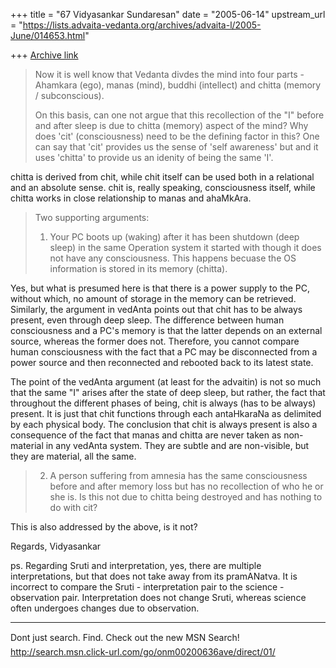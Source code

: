 +++
title = "67 Vidyasankar Sundaresan"
date = "2005-06-14"
upstream_url = "https://lists.advaita-vedanta.org/archives/advaita-l/2005-June/014653.html"

+++
[Archive link](https://lists.advaita-vedanta.org/archives/advaita-l/2005-June/014653.html)


>Now it is well know that Vedanta divdes the mind into four parts - Ahamkara
>(ego), manas (mind), buddhi (intellect) and chitta (memory / subconscious).
>
>On this basis, can one not argue that this recollection of the "I" before
>and after sleep is due to chitta (memory) aspect of the mind? Why does 
>'cit'
>(consciousness) need to be the defining factor in this? One can say that
>'cit' provides us the sense of 'self awareness' but and it uses 'chitta' to
>provide us an idenity of being the same 'I'.

chitta is derived from chit, while chit itself can be used both in a 
relational and an absolute sense. chit is, really speaking, consciousness 
itself, while chitta works in close relationship to manas and ahaMkAra.

>Two supporting arguments:
>1. Your PC boots up (waking) after it has been shutdown (deep sleep) in the
>same Operation system it started with though it does not have any
>consciousness. This happens becuase the OS information is stored in its
>memory (chitta).

Yes, but what is presumed here is that there is a power supply to the PC, 
without which, no amount of storage in the memory can be retrieved. 
Similarly, the argument in vedAnta points out that chit has to be always 
present, even through deep sleep. The difference between human consciousness 
and a PC's memory is that the latter depends on an external source, whereas 
the former does not. Therefore, you cannot compare human consciousness with 
the fact that a PC may be disconnected from a power source and then 
reconnected and rebooted back to its latest state.

The point of the vedAnta argument (at least for the advaitin) is not so much 
that the same "I" arises after the state of deep sleep, but rather, the fact 
that throughout the different phases of being, chit is always (has to be 
always) present. It is just that chit functions through each antaHkaraNa as 
delimited by each physical body. The conclusion that chit is always present 
is also a consequence of the fact that manas and chitta are never taken as 
non-material in any vedAnta system. They are subtle and are non-visible, but 
they are material, all the same.

>2. A person suffering from amnesia has the same consciousness before and
>after memory loss but has no recollection of who he or she is. Is this not
>due to chitta being destroyed and has nothing to do with cit?
>

This is also addressed by the above, is it not?

Regards,
Vidyasankar

ps. Regarding Sruti and interpretation, yes, there are multiple 
interpretations, but that does not take away from its pramANatva. It is 
incorrect to compare the Sruti - interpretation pair to the science - 
observation pair. Interpretation does not change Sruti, whereas science 
often undergoes changes due to observation.

_________________________________________________________________
Dont just search. Find. Check out the new MSN Search! 
http://search.msn.click-url.com/go/onm00200636ave/direct/01/


